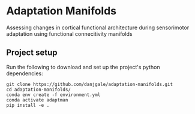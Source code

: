 # Adaptation Manifolds
Assessing changes in cortical functional architecture during sensorimotor adaptation using  functional connecitivity manifolds

## Project setup

Run the following to download and set up the project's python dependencies:

```
git clone https://github.com/danjgale/adaptation-manifolds.git
cd adaptation-manifolds/
conda env create -f environment.yml
conda activate adaptman
pip install -e .
```